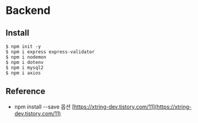 # Backend

## Install
```
$ npm init -y
$ npm i express express-validator
$ npm i nodemon
$ npm i dotenv
$ npm i mysql2
$ npm i axios
```

## Reference
- npm install --save 옵션 [https://xtring-dev.tistory.com/11](https://xtring-dev.tistory.com/11)